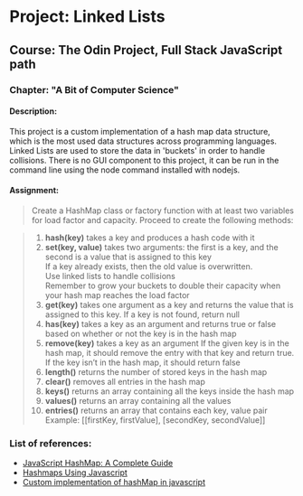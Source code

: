 # Project: Linked Lists

## Course: The Odin Project, Full Stack JavaScript path

### Chapter: "A Bit of Computer Science"

#### Description:

This project is a custom implementation of a hash map data structure, which is the most used data structures across programming languages.
Linked Lists are used to store the data in 'buckets' in order to handle collisions.
There is no GUI component to this project, it can be run in the command line using the node command installed with nodejs.

#### Assignment:

> Create a HashMap class or factory function with at least two variables for load factor and capacity. Proceed to create the following methods:

> 1. **hash(key)** takes a key and produces a hash code with it
> 2. **set(key, value)** takes two arguments: the first is a key, and the second is a value that is assigned to this key  
>    If a key already exists, then the old value is overwritten.  
>    Use linked lists to handle collisions  
>    Remember to grow your buckets to double their capacity when your hash map reaches the load factor
> 3. **get(key)** takes one argument as a key and returns the value that is assigned to this key.
>    If a key is not found, return null
> 4. **has(key)** takes a key as an argument and returns true or false based on whether or not the key is in the hash map
> 5. **remove(key)** takes a key as an argument
>    If the given key is in the hash map, it should remove the entry with that key and return true. If the key isn’t in the hash map, it should return false
> 6. **length()** returns the number of stored keys in the hash map
> 7. **clear()** removes all entries in the hash map
> 8. **keys()** returns an array containing all the keys inside the hash map
> 9. **values()** returns an array containing all the values
> 10. **entries()** returns an array that contains each key, value pair
>     Example: [[firstKey, firstValue], [secondKey, secondValue]]

### List of references:

- [JavaScript HashMap: A Complete Guide](https://www.squash.io/javascript-hashmap-a-complete-guide/)
- [Hashmaps Using Javascript](https://flexiple.com/javascript/hashmaps-javascript)
- [Custom implementation of hashMap in javascript](https://ujjwalkrgupta.medium.com/custom-implementation-of-hashmap-in-javascript-7a9efede588b)
